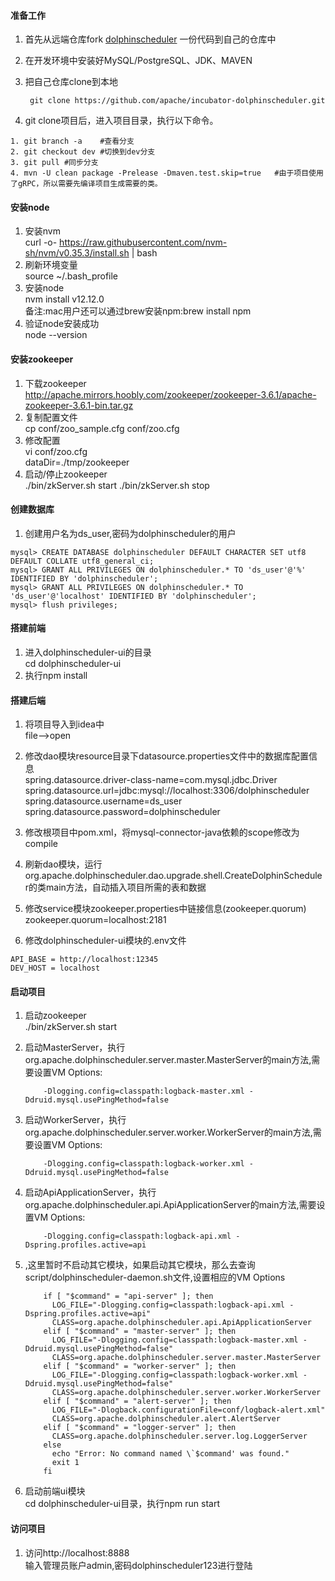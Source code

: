 #### 准备工作
1. 首先从远端仓库fork [dolphinscheduler](https://github.com/apache/incubator-dolphinscheduler) 一份代码到自己的仓库中
2. 在开发环境中安装好MySQL/PostgreSQL、JDK、MAVEN
3. 把自己仓库clone到本地

    ` git clone https://github.com/apache/incubator-dolphinscheduler.git`
    
4. git clone项目后，进入项目目录，执行以下命令。
```
1. git branch -a    #查看分支
2. git checkout dev #切换到dev分支
3. git pull #同步分支
4. mvn -U clean package -Prelease -Dmaven.test.skip=true   #由于项目使用了gRPC，所以需要先编译项目生成需要的类。
```
#### 安装node
1. 安装nvm  
curl -o- https://raw.githubusercontent.com/nvm-sh/nvm/v0.35.3/install.sh | bash
2. 刷新环境变量  
 source ~/.bash_profile
3. 安装node  
nvm install v12.12.0  
备注:mac用户还可以通过brew安装npm:brew install npm
4. 验证node安装成功  
 node --version  
 


#### 安装zookeeper  
1. 下载zookeeper  
http://apache.mirrors.hoobly.com/zookeeper/zookeeper-3.6.1/apache-zookeeper-3.6.1-bin.tar.gz
2. 复制配置文件  
cp conf/zoo_sample.cfg conf/zoo.cfg
3. 修改配置  
vi conf/zoo.cfg  
dataDir=./tmp/zookeeper
4. 启动/停止zookeeper  
./bin/zkServer.sh start
./bin/zkServer.sh stop

#### 创建数据库
1. 创建用户名为ds_user,密码为dolphinscheduler的用户  
```
mysql> CREATE DATABASE dolphinscheduler DEFAULT CHARACTER SET utf8 DEFAULT COLLATE utf8_general_ci;
mysql> GRANT ALL PRIVILEGES ON dolphinscheduler.* TO 'ds_user'@'%' IDENTIFIED BY 'dolphinscheduler';
mysql> GRANT ALL PRIVILEGES ON dolphinscheduler.* TO 'ds_user'@'localhost' IDENTIFIED BY 'dolphinscheduler';
mysql> flush privileges;

```

#### 搭建前端
1. 进入dolphinscheduler-ui的目录  
cd dolphinscheduler-ui
2. 执行npm install  


#### 搭建后端
1. 将项目导入到idea中  
file-->open
2. 修改dao模块resource目录下datasource.properties文件中的数据库配置信息      
spring.datasource.driver-class-name=com.mysql.jdbc.Driver
spring.datasource.url=jdbc:mysql://localhost:3306/dolphinscheduler
spring.datasource.username=ds_user
spring.datasource.password=dolphinscheduler  

3. 修改根项目中pom.xml，将mysql-connector-java依赖的scope修改为compile  

4. 刷新dao模块，运行org.apache.dolphinscheduler.dao.upgrade.shell.CreateDolphinScheduler的类main方法，自动插入项目所需的表和数据  

5. 修改service模块zookeeper.properties中链接信息(zookeeper.quorum)    
 zookeeper.quorum=localhost:2181
 
6. 修改dolphinscheduler-ui模块的.env文件  
```
API_BASE = http://localhost:12345
DEV_HOST = localhost
``` 
#### 启动项目
1. 启动zookeeper   
./bin/zkServer.sh start
2. 启动MasterServer，执行org.apache.dolphinscheduler.server.master.MasterServer的main方法,需要设置VM Options:  
   ```
       -Dlogging.config=classpath:logback-master.xml -Ddruid.mysql.usePingMethod=false
   ```

3. 启动WorkerServer，执行org.apache.dolphinscheduler.server.worker.WorkerServer的main方法,需要设置VM Options:  
   ```
       -Dlogging.config=classpath:logback-worker.xml -Ddruid.mysql.usePingMethod=false
   ```

4. 启动ApiApplicationServer，执行org.apache.dolphinscheduler.api.ApiApplicationServer的main方法,需要设置VM Options:   
   ```
       -Dlogging.config=classpath:logback-api.xml -Dspring.profiles.active=api
   ```
   
5. ,这里暂时不启动其它模块，如果启动其它模块，那么去查询script/dolphinscheduler-daemon.sh文件,设置相应的VM Options  
   ```
       if [ "$command" = "api-server" ]; then
         LOG_FILE="-Dlogging.config=classpath:logback-api.xml -Dspring.profiles.active=api"
         CLASS=org.apache.dolphinscheduler.api.ApiApplicationServer
       elif [ "$command" = "master-server" ]; then
         LOG_FILE="-Dlogging.config=classpath:logback-master.xml -Ddruid.mysql.usePingMethod=false"
         CLASS=org.apache.dolphinscheduler.server.master.MasterServer
       elif [ "$command" = "worker-server" ]; then
         LOG_FILE="-Dlogging.config=classpath:logback-worker.xml -Ddruid.mysql.usePingMethod=false"
         CLASS=org.apache.dolphinscheduler.server.worker.WorkerServer
       elif [ "$command" = "alert-server" ]; then
         LOG_FILE="-Dlogback.configurationFile=conf/logback-alert.xml"
         CLASS=org.apache.dolphinscheduler.alert.AlertServer
       elif [ "$command" = "logger-server" ]; then
         CLASS=org.apache.dolphinscheduler.server.log.LoggerServer
       else
         echo "Error: No command named \`$command' was found."
         exit 1
       fi
   ```
6. 启动前端ui模块  
cd dolphinscheduler-ui目录，执行npm run start

#### 访问项目
1. 访问http://localhost:8888  
输入管理员账户admin,密码dolphinscheduler123进行登陆
